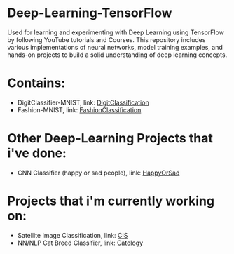 # Deep-Learning-TensorFlow

Used for learning and experimenting with Deep Learning using TensorFlow by following YouTube tutorials and Courses. This repository includes various implementations of neural networks, model training examples, and hands-on projects to build a solid understanding of deep learning concepts.

# Contains:
- DigitClassifier-MNIST, link: [DigitClassification](https://github.com/BejenaruIoanMatei/Deep-Learning-TensorFlow/tree/main/Classifiers/DigitsClassification)
- Fashion-MNIST, link: [FashionClassification](https://github.com/BejenaruIoanMatei/Deep-Learning-TensorFlow/tree/main/Classifiers/Fashion-MNIST)

# Other Deep-Learning Projects that i've done:
- CNN Classifier (happy or sad people), link: [HappyOrSad](https://github.com/BejenaruIoanMatei/CNN-classifier)

# Projects that i'm currently working on:
- Satellite Image Classification, link: [CIS](https://github.com/BejenaruIoanMatei/CIS)
- NN/NLP Cat Breed Classifier, link: [Catology](https://github.com/BejenaruIoanMatei/CIS)
